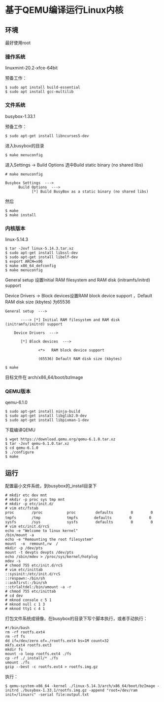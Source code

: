 # 基于QEMU编译运行Linux内核



## 环境

最好使用root



### 操作系统

linuxmint-20.2-xfce-64bit

预备工作：

```shell
$ sudo apt install build-essential
$ sudo apt install gcc-multilib
```



### 文件系统

busybox-1.33.1

预备工作：

```shell
$ sudo apt-get install libncurses5-dev
```

进入busybox的目录

```shell
$ make menuconfig
```

进入Settings -> Build Options 选中Build static binary (no shared libs)

```
# make menuconfig

Busybox Settings  --->
      Build Options  --->
            [*] Build BusyBox as a static binary (no shared libs)
```



然后

```shell
$ make 
$ make install
```



### 内核版本

linux-5.14.3

```shell
$ tar -Jxvf linux-5.14.3.tar.xz
$ sudo apt-get install libssl-dev
$ sudo apt-get install libelf-dev
$ export ARCH=x86
$ make x86_64_defconfig
$ make menuconfig
```

General setup 设置Initial RAM filesystem and RAM disk (initramfs/initrd) support

 Device Drivers -> Block devices设置RAM block device support ，Default RAM disk size (kbytes) 为65536

```
General setup  --->

       ----> [*] Initial RAM filesystem and RAM disk (initramfs/initrd) support

    Device Drivers  --->

       [*] Block devices  --->

               <*>   RAM block device support

               (65536) Default RAM disk size (kbytes)
```



```shell
$ make
```

目标文件在 arch/x86_64/boot/bzImage



### QEMU版本

qemu-6.1.0

```shell
$ sudo apt-get install ninja-build
$ sudo apt-get install libglib2.0-dev
$ sudo apt-get install libpixman-1-dev
```

下载编译QEMU

```shell
$ wget https://download.qemu.org/qemu-6.1.0.tar.xz
$ tar -Jxvf qemu-6.1.0.tar.xz
$ cd qemu-6.1.0
$ ./configure
$ make
```



## 运行

配置最小文件系统，到busybox的_install目录下

```shell
# mkdir etc dev mnt
# mkdir -p proc sys tmp mnt
# mkdir -p etc/init.d/
# vim etc/fstab
proc        /proc           proc         defaults        0        0
tmpfs       /tmp            tmpfs    　　defaults        0        0
sysfs       /sys            sysfs        defaults        0        0
# vim etc/init.d/rcS
echo -e "Welcome to linux kernel"
/bin/mount -a
echo -e "Remounting the root filesystem"
mount  -o  remount,rw  /
mkdir -p /dev/pts
mount -t devpts devpts /dev/pts
echo /sbin/mdev > /proc/sys/kernel/hotplug
mdev -s
# chmod 755 etc/init.d/rcS
# vim etc/inittab
::sysinit:/etc/init.d/rcS
::respawn:-/bin/sh
::askfirst:-/bin/sh
::ctrlaltdel:/bin/umount -a -r
# chmod 755 etc/inittab
# cd dev
# mknod console c 5 1
# mknod null c 1 3
# mknod tty1 c 4 1
```

打包文件系统成镜像，在busybox的目录下写个脚本执行，或者手动执行：

```shell
#!/bin/bash
rm -rf rootfs.ext4
rm -rf fs
dd if=/dev/zero of=./rootfs.ext4 bs=1M count=32
mkfs.ext4 rootfs.ext3
mkdir fs
mount -o loop rootfs.ext4 ./fs
cp -rf ./_install/* ./fs
umount ./fs
gzip --best -c rootfs.ext4 > rootfs.img.gz
```

执行：

```shell
$ qemu-system-x86_64 -kernel ./linux-5.14.3/arch/x86_64/boot/bzImage -initrd ./busybox-1.33.1/rootfs.img.gz -append "root=/dev/ram init=/linuxrc" -serial file:output.txt
```

